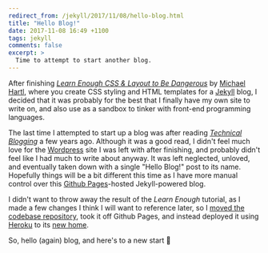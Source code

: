 ```yaml
---
redirect_from: /jekyll/2017/11/08/hello-blog.html
title: "Hello Blog!"
date: 2017-11-08 16:49 +1100
tags: jekyll
comments: false
excerpt: >
  Time to attempt to start another blog.
---
```


After finishing [_Learn Enough CSS & Layout to Be Dangerous_][learn-enough-css]
by [Michael Hartl][mhartl], where you create CSS styling and HTML templates for
a [Jekyll][jekyll] blog, I decided that it was probably for the best that I
finally have my own site to write on, and also use as a sandbox to tinker
with front-end programming languages.

The last time I attempted to start up a blog was after reading
[_Technical Blogging_][technical-blogging] a few years ago. Although it was
a good read, I didn't feel much love for the [Wordpress][wordpress] site I was
left with after finishing, and probably didn't feel like I had much to write
about anyway. It was left neglected, unloved, and eventually taken down with a
single "Hello Blog!" post to its name. Hopefully things will be a bit different
this time as I have more manual control over this
[Github Pages][github-pages]-hosted Jekyll-powered blog.

I didn't want to throw away the result of the _Learn Enough_ tutorial,
as I made a few changes I think I will want to reference later, so I
[moved the codebase repository][learn-enough-css-repo], took it off
Github Pages, and instead deployed it using [Heroku][heroku] to its
[new home][learn-enough-css-heroku].

So, hello (again) blog, and here's to a new start :beers:

[github-pages]: https://pages.github.com/
[heroku]: https://www.heroku.com/
[jekyll]: https://github.com/jekyll/jekyll
[learn-enough-css]: https://www.learnenough.com/css-and-layout-tutorial
[learn-enough-css-repo]: https://github.com/paulfioravanti/learn_enough_css
[learn-enough-css-heroku]: http://learn-enough-css.herokuapp.com/
[mhartl]: https://twitter.com/mhartl
[technical-blogging]: https://pragprog.com/book/actb/technical-blogging
[wordpress]: https://wordpress.com/
